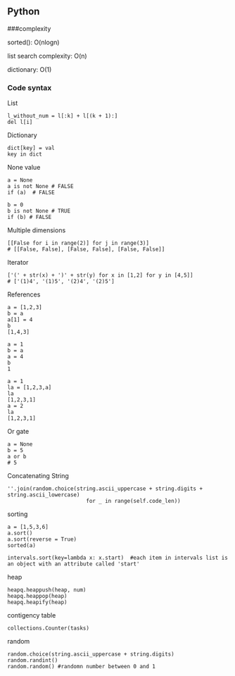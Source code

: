 

## Python

###complexity

sorted(): O(nlogn)

list search complexity: O(n)

dictionary: O(1)


### Code syntax

List

```
l_without_num = l[:k] + l[(k + 1):]
del l[i]
```


Dictionary

```
dict[key] = val
key in dict
```

None value

```
a = None
a is not None # FALSE
if (a)  # FALSE

b = 0
b is not None # TRUE
if (b) # FALSE

```

Multiple dimensions

```
[[False for i in range(2)] for j in range(3)]
# [[False, False], [False, False], [False, False]]
```

Iterator

```
['(' + str(x) + ')' + str(y) for x in [1,2] for y in [4,5]]
# ['(1)4', '(1)5', '(2)4', '(2)5']
```

References

```
a = [1,2,3]
b = a
a[1] = 4
b
[1,4,3]

a = 1
b = a
a = 4
b
1

a = 1
la = [1,2,3,a]
la
[1,2,3,1]
a = 2
la
[1,2,3,1]
```


Or gate

```
a = None
b = 5
a or b
# 5
```

Concatenating String

```
''.join(random.choice(string.ascii_uppercase + string.digits + string.ascii_lowercase) 
                         for _ in range(self.code_len))
```

sorting

```
a = [1,5,3,6]
a.sort()
a.sort(reverse = True)
sorted(a)

intervals.sort(key=lambda x: x.start)  #each item in intervals list is an object with an attribute called 'start'
```


heap

```
heapq.heappush(heap, num)
heapq.heappop(heap)
heapq.heapify(heap)
```

contigency table

```
collections.Counter(tasks)
```


random

```
random.choice(string.ascii_uppercase + string.digits)
random.randint()
random.random() #randomn number between 0 and 1
```
